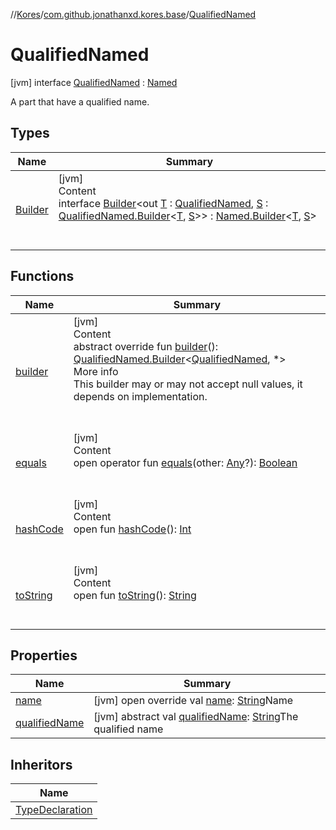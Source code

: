 //[Kores](../../index.md)/[com.github.jonathanxd.kores.base](../index.md)/[QualifiedNamed](index.md)



# QualifiedNamed  
 [jvm] interface [QualifiedNamed](index.md) : [Named](../-named/index.md)

A part that have a qualified name.

   


## Types  
  
|  Name|  Summary| 
|---|---|
| <a name="com.github.jonathanxd.kores.base/QualifiedNamed.Builder///PointingToDeclaration/"></a>[Builder](-builder/index.md)| <a name="com.github.jonathanxd.kores.base/QualifiedNamed.Builder///PointingToDeclaration/"></a>[jvm]  <br>Content  <br>interface [Builder](-builder/index.md)<out [T](-builder/index.md) : [QualifiedNamed](index.md), [S](-builder/index.md) : [QualifiedNamed.Builder](-builder/index.md)<[T](-builder/index.md), [S](-builder/index.md)>> : [Named.Builder](../-named/-builder/index.md)<[T](-builder/index.md), [S](-builder/index.md)>   <br><br><br>


## Functions  
  
|  Name|  Summary| 
|---|---|
| <a name="com.github.jonathanxd.kores.base/QualifiedNamed/builder/#/PointingToDeclaration/"></a>[builder](builder.md)| <a name="com.github.jonathanxd.kores.base/QualifiedNamed/builder/#/PointingToDeclaration/"></a>[jvm]  <br>Content  <br>abstract override fun [builder](builder.md)(): [QualifiedNamed.Builder](-builder/index.md)<[QualifiedNamed](index.md), *>  <br>More info  <br>This builder may or may not accept null values, it depends on implementation.  <br><br><br>
| <a name="kotlin/Any/equals/#kotlin.Any?/PointingToDeclaration/"></a>[equals](../../com.github.jonathanxd.kores.util/-simple-resolver/index.md#%5Bkotlin%2FAny%2Fequals%2F%23kotlin.Any%3F%2FPointingToDeclaration%2F%5D%2FFunctions%2F-1211764316)| <a name="kotlin/Any/equals/#kotlin.Any?/PointingToDeclaration/"></a>[jvm]  <br>Content  <br>open operator fun [equals](../../com.github.jonathanxd.kores.util/-simple-resolver/index.md#%5Bkotlin%2FAny%2Fequals%2F%23kotlin.Any%3F%2FPointingToDeclaration%2F%5D%2FFunctions%2F-1211764316)(other: [Any](https://kotlinlang.org/api/latest/jvm/stdlib/kotlin/-any/index.html)?): [Boolean](https://kotlinlang.org/api/latest/jvm/stdlib/kotlin/-boolean/index.html)  <br><br><br>
| <a name="kotlin/Any/hashCode/#/PointingToDeclaration/"></a>[hashCode](../../com.github.jonathanxd.kores.util/-simple-resolver/index.md#%5Bkotlin%2FAny%2FhashCode%2F%23%2FPointingToDeclaration%2F%5D%2FFunctions%2F-1211764316)| <a name="kotlin/Any/hashCode/#/PointingToDeclaration/"></a>[jvm]  <br>Content  <br>open fun [hashCode](../../com.github.jonathanxd.kores.util/-simple-resolver/index.md#%5Bkotlin%2FAny%2FhashCode%2F%23%2FPointingToDeclaration%2F%5D%2FFunctions%2F-1211764316)(): [Int](https://kotlinlang.org/api/latest/jvm/stdlib/kotlin/-int/index.html)  <br><br><br>
| <a name="kotlin/Any/toString/#/PointingToDeclaration/"></a>[toString](../../com.github.jonathanxd.kores.util/-simple-resolver/index.md#%5Bkotlin%2FAny%2FtoString%2F%23%2FPointingToDeclaration%2F%5D%2FFunctions%2F-1211764316)| <a name="kotlin/Any/toString/#/PointingToDeclaration/"></a>[jvm]  <br>Content  <br>open fun [toString](../../com.github.jonathanxd.kores.util/-simple-resolver/index.md#%5Bkotlin%2FAny%2FtoString%2F%23%2FPointingToDeclaration%2F%5D%2FFunctions%2F-1211764316)(): [String](https://kotlinlang.org/api/latest/jvm/stdlib/kotlin/-string/index.html)  <br><br><br>


## Properties  
  
|  Name|  Summary| 
|---|---|
| <a name="com.github.jonathanxd.kores.base/QualifiedNamed/name/#/PointingToDeclaration/"></a>[name](name.md)| <a name="com.github.jonathanxd.kores.base/QualifiedNamed/name/#/PointingToDeclaration/"></a> [jvm] open override val [name](name.md): [String](https://kotlinlang.org/api/latest/jvm/stdlib/kotlin/-string/index.html)Name   <br>
| <a name="com.github.jonathanxd.kores.base/QualifiedNamed/qualifiedName/#/PointingToDeclaration/"></a>[qualifiedName](qualified-name.md)| <a name="com.github.jonathanxd.kores.base/QualifiedNamed/qualifiedName/#/PointingToDeclaration/"></a> [jvm] abstract val [qualifiedName](qualified-name.md): [String](https://kotlinlang.org/api/latest/jvm/stdlib/kotlin/-string/index.html)The qualified name   <br>


## Inheritors  
  
|  Name| 
|---|
| <a name="com.github.jonathanxd.kores.base/TypeDeclaration///PointingToDeclaration/"></a>[TypeDeclaration](../-type-declaration/index.md)

